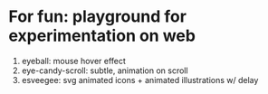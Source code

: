 # For fun: playground for experimentation on web

1. eyeball: mouse hover effect
2. eye-candy-scroll: subtle, animation on scroll
3. esveegee: svg animated icons + animated illustrations w/ delay